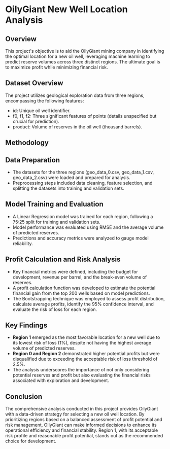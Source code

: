 # OilyGiant New Well Location Analysis


## Overview

This project's objective is to aid the OilyGiant mining company in identifying the optimal location for a new oil well, leveraging machine learning to predict reserve volumes across three distinct regions. The ultimate goal is to maximize profit while minimizing financial risk.

## Dataset Overview

The project utilizes geological exploration data from three regions, encompassing the following features:

- id: Unique oil well identifier.
- f0, f1, f2: Three significant features of points (details unspecified but crucial for prediction).
- product: Volume of reserves in the oil well (thousand barrels).

## Methodology

## Data Preparation

- The datasets for the three regions (geo_data_0.csv, geo_data_1.csv, geo_data_2.csv) were loaded and prepared for analysis.
- Preprocessing steps included data cleaning, feature selection, and splitting the datasets into training and validation sets.


## Model Training and Evaluation

- A Linear Regression model was trained for each region, following a 75:25 split for training and validation sets.
- Model performance was evaluated using RMSE and the average volume of predicted reserves.
- Predictions and accuracy metrics were analyzed to gauge model reliability.

## Profit Calculation and Risk Analysis

- Key financial metrics were defined, including the budget for development, revenue per barrel, and the break-even volume of reserves.
- A profit calculation function was developed to estimate the potential financial gain from the top 200 wells based on model predictions.
- The Bootstrapping technique was employed to assess profit distribution, calculate average profits, identify the 95% confidence interval, and evaluate the risk of loss for each region.


## Key Findings

- **Region 1** emerged as the most favorable location for a new well due to its lowest risk of loss (1%), despite not having the highest average volume of predicted reserves.
- **Region 0 and Region 2** demonstrated higher potential profits but were disqualified due to exceeding the acceptable risk of loss threshold of 2.5%.
- The analysis underscores the importance of not only considering potential reserves and profit but also evaluating the financial risks associated with exploration and development.


## Conclusion

The comprehensive analysis conducted in this project provides OilyGiant with a data-driven strategy for selecting a new oil well location. By prioritizing regions based on a balanced assessment of profit potential and risk management, OilyGiant can make informed decisions to enhance its operational efficiency and financial stability. Region 1, with its acceptable risk profile and reasonable profit potential, stands out as the recommended choice for development.